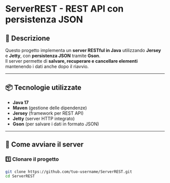 # ServerREST - REST API con persistenza JSON

## 📌 Descrizione
Questo progetto implementa un **server RESTful in Java** utilizzando **Jersey** e **Jetty**, con **persistenza JSON** tramite **Gson**.  
Il server permette di **salvare, recuperare e cancellare elementi** mantenendo i dati anche dopo il riavvio.

---

## 📦 Tecnologie utilizzate
- **Java 17**
- **Maven** (gestione delle dipendenze)
- **Jersey** (framework per REST API)
- **Jetty** (server HTTP integrato)
- **Gson** (per salvare i dati in formato JSON)

---

## 🚀 Come avviare il server
### 1️⃣ Clonare il progetto
```sh
git clone https://github.com/tuo-username/ServerREST.git
cd ServerREST

